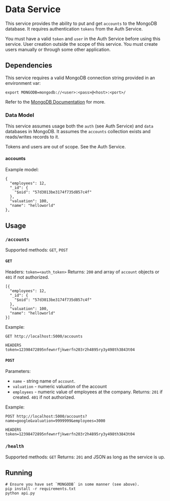 # Data Service

This service provides the ability to put and get `accounts` to the MongoDB database. It requires authentication
`tokens` from the Auth Service.

You must have a valid `token` and `user` in the Auth Service before using this service. User creation outside the scope of this service. You must create users manually or through some other application.

## Dependencies
This service requires a valid MongoDB connection string provided in an environment var:

```
export MONGODB=mongodb://<user>:<pass>@<host>:<port>/
```

Refer to the [MongoDB Documentation](https://docs.mongodb.com/manual/reference/connection-string/) for more.

### Data Model

This service assumes usage both the `auth` (see Auth Service) and `data` databases
in MongoDB. It assumes the `accounts` collection exists and reads/writes records to it.

Tokens and users are out of scope. See the Auth Service.

#### accounts

Example model:
```
{
  "employees": 12,
  "_id": {
    "$oid": "57d3013be3174f735d857c4f"
  },
  "valuation": 100,
  "name": "helloworld"
},
```

## Usage

### `/accounts`

Supported methods: `GET`, `POST`

#### `GET`

Headers: `token=<auth_token>`
Returns: `200` and array of `account` objects or `401` if not authorized.
```
[{
  "employees": 12,
  "_id": {
    "$oid": "57d3013be3174f735d857c4f"
  },
  "valuation": 100,
  "name": "helloworld"
}]
```

Example:

```
GET http://localhost:5000/accounts

HEADERS
token=12398472895nfewnrfjkwerfn203r2h4895ry3y498th3843t04
```

#### `POST`

Parameters:
- `name` - string name of `account`.
- `valuation` - numeric valuation of the account
- `employees` - numeric value of employees at the company.
Returns: `201` if created. `401` if not authorized.

Example:

```
POST http://localhost:5000/accounts?name=google&valuation=9999999&employees=3000

HEADERS
token=12398472895nfewnrfjkwerfn203r2h4895ry3y498th3843t04
```

### `/health`

Supported methods: `GET`
Returns: `201` and JSON as long as the service is up.

## Running

```
# Ensure you have set `MONGODB` in some manner (see above).
pip install -r requirements.txt
python api.py
```
